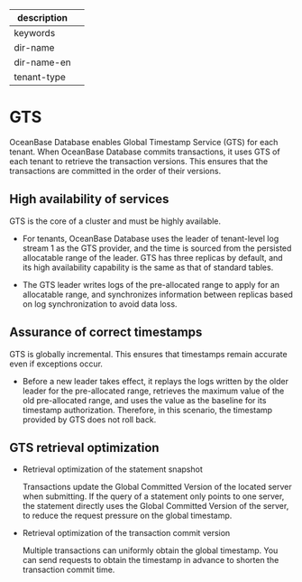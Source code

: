 |description||
|---|---|
|keywords||
|dir-name||
|dir-name-en||
|tenant-type||

# GTS

OceanBase Database enables Global Timestamp Service (GTS) for each tenant. When OceanBase Database commits transactions, it uses GTS of each tenant to retrieve the transaction versions. This ensures that the transactions are committed in the order of their versions.

## High availability of services

GTS is the core of a cluster and must be highly available.

* For tenants, OceanBase Database uses the leader of tenant-level log stream 1 as the GTS provider, and the time is sourced from the persisted allocatable range of the leader. GTS has three replicas by default, and its high availability capability is the same as that of standard tables.

* The GTS leader writes logs of the pre-allocated range to apply for an allocatable range, and synchronizes information between replicas based on log synchronization to avoid data loss.

## Assurance of correct timestamps

GTS is globally incremental. This ensures that timestamps remain accurate even if exceptions occur.

* Before a new leader takes effect, it replays the logs written by the older leader for the pre-allocated range, retrieves the maximum value of the old pre-allocated range, and uses the value as the baseline for its timestamp authorization. Therefore, in this scenario, the timestamp provided by GTS does not roll back.

## GTS retrieval optimization

* Retrieval optimization of the statement snapshot

   Transactions update the Global Committed Version of the located server when submitting. If the query of a statement only points to one server, the statement directly uses the Global Committed Version of the server, to reduce the request pressure on the global timestamp.

* Retrieval optimization of the transaction commit version

   Multiple transactions can uniformly obtain the global timestamp. You can send requests to obtain the timestamp in advance to shorten the transaction commit time.